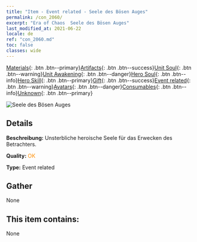 ```yaml
---
title: "Item - Event related - Seele des Bösen Auges"
permalink: /con_2060/
excerpt: "Era of Chaos  Seele des Bösen Auges"
last_modified_at: 2021-06-22
locale: de
ref: "con_2060.md"
toc: false
classes: wide
---
```

 [Materials](/ItemsDE/){: .btn .btn--primary}[Artifacts](/ItemsDE/Artifacts/){: .btn .btn--success}[Unit Soul](/ItemsDE/UnitSoul/){: .btn .btn--warning}[Unit Awakening](/ItemsDE/UnitAwakening/){: .btn .btn--danger}[Hero Soul](/ItemsDE/HeroSoul/){: .btn .btn--info}[Hero Skill](/ItemsDE/HeroSkill/){: .btn .btn--primary}[Gift](/ItemsDE/Gift/){: .btn .btn--success}[Event related](/ItemsDE/Events/){: .btn .btn--warning}[Avatars](/ItemsDE/Avatars/){: .btn .btn--danger}[Consumables](/ItemsDE/Consumables/){: .btn .btn--info}[Unknown](/ItemsDE/Unknown/){: .btn .btn--primary}

 ![Seele des Bösen Auges](/images/t/juexing_703.png)

## Details
 **Beschreibung:** Unsterbliche heroische Seele für das Erwecken des Betrachters.

 **Quality:** <span style="color: #FF8C00">OK</span>

 **Type:** Event related

## Gather

  None

## This item contains:

  None

